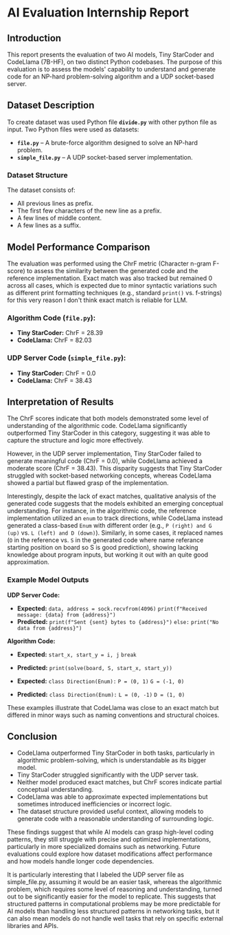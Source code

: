 # AI Evaluation Internship Report

## Introduction
This report presents the evaluation of two AI models, Tiny StarCoder and CodeLlama (7B-HF), on two distinct Python codebases. The purpose of this evaluation is to assess the models' capability to understand and generate code for an NP-hard problem-solving algorithm and a UDP socket-based server. 

## Dataset Description
To create dataset was used Python file **`divide.py`** with other python file as input.
Two Python files were used as datasets:
- **`file.py`** – A brute-force algorithm designed to solve an NP-hard problem.
- **`simple_file.py`** – A UDP socket-based server implementation.

### Dataset Structure
The dataset consists of:
- All previous lines as prefix.
- The first few characters of the new line as a prefix.
- A few lines of middle content.
- A few lines as a suffix.

## Model Performance Comparison
The evaluation was performed using the ChrF metric (Character n-gram F-score) to assess the similarity between the generated code and the reference implementation. Exact match was also tracked but remained 0 across all cases, which is expected due to minor syntactic variations such as different print formatting techniques (e.g., standard `print()` vs. f-strings) for this very reason I don't think exact match is reliable for LLM.

### Algorithm Code (`file.py`):
- **Tiny StarCoder:** ChrF = 28.39
- **CodeLlama:** ChrF = 82.03

### UDP Server Code (`simple_file.py`):
- **Tiny StarCoder:** ChrF = 0.0
- **CodeLlama:** ChrF = 38.43

## Interpretation of Results
The ChrF scores indicate that both models demonstrated some level of understanding of the algorithmic code. CodeLlama significantly outperformed Tiny StarCoder in this category, suggesting it was able to capture the structure and logic more effectively.

However, in the UDP server implementation, Tiny StarCoder failed to generate meaningful code (ChrF = 0.0), while CodeLlama achieved a moderate score (ChrF = 38.43). This disparity suggests that Tiny StarCoder struggled with socket-based networking concepts, whereas CodeLlama showed a partial but flawed grasp of the implementation.

Interestingly, despite the lack of exact matches, qualitative analysis of the generated code suggests that the models exhibited an emerging conceptual understanding. For instance, in the algorithmic code, the reference implementation utilized an `enum` to track directions, while CodeLlama instead generated a class-based `Enum` with different order (e.g., `P (right) and G (up)` vs. `L (left) and D (down)`). Similarly, in some cases, it replaced names (`O` in the reference vs. `S` in the generated code where name referance starting position on board so S is good prediction), showing lacking knowledge about program inputs, but working it out with an quite good approximation.

### Example Model Outputs
**UDP Server Code:**
- **Expected:** `data, address = sock.recvfrom(4096)`
  	`print(f"Received message: {data} from {address}")`
- **Predicted:** `print(f"Sent {sent} bytes to {address}")`
  	`else:`
  	`print("No data from {address}")`

**Algorithm Code:**
- **Expected:** `start_x, start_y = i, j`
  	`break`
- **Predicted:** `print(solve(board, S, start_x, start_y))`

- **Expected:** `class Direction(Enum):`
  	`P = (0, 1)`
  	`G = (-1, 0)`
- **Predicted:** `class Direction(Enum):`
  	`L = (0, -1)`
  	`D = (1, 0)`

These examples illustrate that CodeLlama was close to an exact match but differed in minor ways such as naming conventions and structural choices.

## Conclusion
- CodeLlama outperformed Tiny StarCoder in both tasks, particularly in algorithmic problem-solving, which is understandable as its bigger model.
- Tiny StarCoder struggled significantly with the UDP server task.
- Neither model produced exact matches, but ChrF scores indicate partial conceptual understanding.
- CodeLlama was able to approximate expected implementations but sometimes introduced inefficiencies or incorrect logic.
- The dataset structure provided useful context, allowing models to generate code with a reasonable understanding of surrounding logic.

These findings suggest that while AI models can grasp high-level coding patterns, they still struggle with precise and optimized implementations, particularly in more specialized domains such as networking. Future evaluations could explore how dataset modifications affect performance and how models handle longer code dependencies.

It is particularly interesting that I labeled the UDP server file as simple_file.py, assuming it would be an easier task, whereas the algorithmic problem, which requires some level of reasoning and understanding, turned out to be significantly easier for the model to replicate. This suggests that structured patterns in computational problems may be more predictable for AI models than handling less structured patterns in networking tasks, but it can also mean models do not handle well tasks that rely on specific external libraries and APIs.

